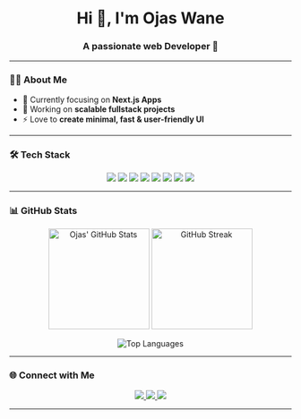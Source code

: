 <!-- Ojas Wane | GitHub Profile README -->

<h1 align="center">Hi 👋, I'm Ojas Wane</h1>
<h3 align="center">A passionate web Developer 🚀</h3>



---

### 👨‍💻 About Me

- 🌱 Currently focusing on **Next.js Apps**
- 🔭 Working on **scalable fullstack projects**  
- ⚡ Love to **create minimal, fast & user-friendly UI** 

---

### 🛠️ Tech Stack

<p align="center">
  <!-- Frontend -->
  <img src="https://img.shields.io/badge/HTML5-E34F26?style=for-the-badge&logo=html5&logoColor=fff" />
  <img src="https://img.shields.io/badge/CSS3-1572B6?style=for-the-badge&logo=css3&logoColor=fff" />
  <img src="https://img.shields.io/badge/JavaScript-323330?style=for-the-badge&logo=javascript&logoColor=F7DF1E" />
  <img src="https://img.shields.io/badge/React-20232a?style=for-the-badge&logo=react&logoColor=61DAFB" />
  <img src="https://img.shields.io/badge/Next.js-000000?style=for-the-badge&logo=next.js&logoColor=white" />
  <img src="https://img.shields.io/badge/Tailwind_CSS-38B2AC?style=for-the-badge&logo=tailwind-css&logoColor=white" />
  <img src="https://img.shields.io/badge/OAuth-3E8EDE?style=for-the-badge&logo=auth0&logoColor=white" />
  <img src="https://img.shields.io/badge/TypeScript-007ACC?style=for-the-badge&logo=typescript&logoColor=white" />
</p>

---

### 📊 GitHub Stats

<p align="center">
  <img src="https://github-readme-stats.vercel.app/api?username=OjasWane&show_icons=true&theme=radical" alt="Ojas' GitHub Stats" height="180em" />
  <img src="https://github-readme-streak-stats.herokuapp.com?user=OjasWane&theme=radical" alt="GitHub Streak" height="180em" />
</p>

<p align="center">
  <img src="https://github-readme-stats.vercel.app/api/top-langs/?username=OjasWane&layout=compact&theme=radical" alt="Top Languages" />
</p>

---


### 🌐 Connect with Me

<p align="center">
  <a href="https://linkedin.com/in/ojaswane" target="_blank">
    <img src="https://img.shields.io/badge/LinkedIn-0077B5?style=for-the-badge&logo=linkedin&logoColor=white" />
  </a>
  <a href="mailto:ojaswane79@gmail.com">
    <img src="https://img.shields.io/badge/Email-D14836?style=for-the-badge&logo=gmail&logoColor=white" />
  </a>
  <a href="https://instagram.com/yourusername" target="_blank">
  <img src="https://img.shields.io/badge/Instagram-E4405F?style=for-the-badge&logo=instagram&logoColor=white" />
</a>
</p>

---

